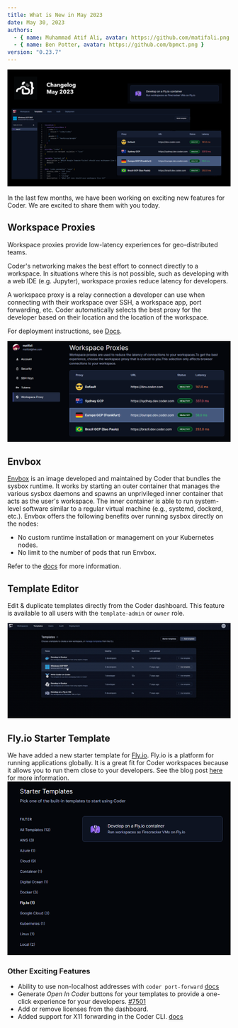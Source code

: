 ```yaml
---
title: What is New in May 2023
date: May 30, 2023
authors:
  - { name: Muhammad Atif Ali, avatar: https://github.com/matifali.png }
  - { name: Ben Potter, avatar: https://github.com/bpmct.png }
version: "0.23.7"
---
```


![banner](.\static\banner.png)

In the last few months, we have been working on exciting new features for Coder. We are excited to share them with you today.

## Workspace Proxies

Workspace proxies provide low-latency experiences for geo-distributed teams.

Coder's networking makes the best effort to connect directly to a workspace. In situations where this is not possible, such as developing with a web IDE (e.g. Jupyter), workspace proxies reduce latency for developers.

A workspace proxy is a relay connection a developer can use when connecting with their workspace over SSH, a workspace app, port forwarding, etc. Coder automatically selects the best proxy for the developer based on their location and the location of the workspace.

For deployment instructions, see [Docs](https://coder.com/docs/v2/latest/admin/workspace-proxies).

![workspace proxies](.\static\worksapce-proxies.png)

## Envbox

[Envbox](https://github.com/coder/envbox) is an image developed and maintained by Coder that bundles the sysbox runtime. It works by starting an outer container that manages the various sysbox daemons and spawns an unprivileged inner container that acts as the user's workspace. The inner container is able to run system-level software similar to a regular virtual machine (e.g., systemd, dockerd, etc.). Envbox offers the following benefits over running sysbox directly on the nodes:

- No custom runtime installation or management on your Kubernetes nodes.
- No limit to the number of pods that run Envbox.

Refer to the [docs](https://coder.com/docs/v2/latest/templates/docker-in-workspaces#envbox) for more information.

## Template Editor

Edit & duplicate templates directly from the Coder dashboard. This feature is available to all users with the `template-admin` or `owner` role.

![template editor](.\static\template-editor.gif)

## Fly.io Starter Template

We have added a new starter template for [Fly.io](https://fly.io/). Fly.io is a platform for running applications globally. It is a great fit for Coder workspaces because it allows you to run them close to your developers. See the blog post [here](https://coder.com/blog/remote-developer-environments-on-fly-io) for more information.
![Fly.io Starter Template](.\static\fly-io-starter-template.png)

### Other Exciting Features

- Ability to use non-localhost addresses with `coder port-forward` [docs](https://coder.com/docs/v2/latest/cli/port-forward)
- Generate _Open In Coder_ buttons for your templates to provide a one-click experience for your developers. [#7501](https://github.com/coder/coder/pull/7501)
- Add or remove licenses from the dashboard.
- Added support for X11 forwarding in the Coder CLI. [docs](https://coder.com/docs/v2/latest/cli/ssh)
